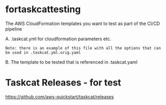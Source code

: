 # fortaskcattesting
The AWS CloudFormation templates you want to test as part of the CI/CD pipeline

A. .taskcat.yml for cloudformation parameters etc.

    Note: there is an example of this file with all the options that can be used in .taskcat.yml.orig.yaml


B. The template to be tested that is referenced in .taskcat.yaml


# Taskcat Releases - for test
https://github.com/aws-quickstart/taskcat/releases

